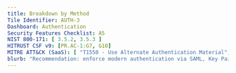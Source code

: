 ```yaml
---
title: Breakdown by Method
Tile Identifier: AUTH-3
Dashboard: Authentication
Security Features Checklist: A5
NIST 800-171: [ 3.5.2, 3.5.3 ]
HITRUST CSF v9: [PR.AC-1:G7, G10]
MITRE ATT&CK (SaaS): [ "T1550 - Use Alternate Authentication Material", "T1556 - Modify Authentication Process" ]
blurb: "Recommendation: enforce modern authentication via SAML, Key Pair, OAUTH."
---
```


<!-- TODO -->
